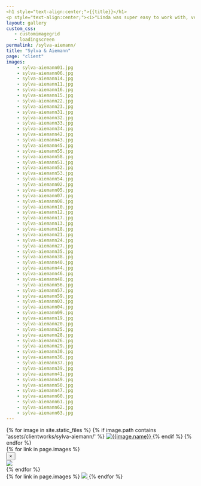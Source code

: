 ```yaml
---
<h1 style="text-align:center;">{{title}}</h1>
<p style="text-align:center;"><i>"Linda was super easy to work with, very easy going, taking in mind all of the ideas that my husband and I were interested in. The photos came out even better than the inspiration pictures we showed her! Would definitely recommend to friends and family!"</br>- Sylva M. (Bride)</i></p>
layout: gallery
custom_css:
   - customimagegrid
   - loadingscreen
permalink: /sylva-aiemann/
title: "Sylva & Aiemann"
page: "client"
images: 
    - sylva-aiemann01.jpg
    - sylva-aiemann06.jpg
    - sylva-aiemann14.jpg
    - sylva-aiemann11.jpg
    - sylva-aiemann16.jpg
    - sylva-aiemann15.jpg
    - sylva-aiemann22.jpg
    - sylva-aiemann23.jpg
    - sylva-aiemann31.jpg
    - sylva-aiemann32.jpg
    - sylva-aiemann33.jpg
    - sylva-aiemann34.jpg
    - sylva-aiemann42.jpg
    - sylva-aiemann43.jpg
    - sylva-aiemann45.jpg
    - sylva-aiemann55.jpg
    - sylva-aiemann58.jpg
    - sylva-aiemann51.jpg
    - sylva-aiemann52.jpg
    - sylva-aiemann53.jpg
    - sylva-aiemann54.jpg
    - sylva-aiemann02.jpg
    - sylva-aiemann05.jpg
    - sylva-aiemann07.jpg
    - sylva-aiemann08.jpg
    - sylva-aiemann10.jpg
    - sylva-aiemann12.jpg
    - sylva-aiemann17.jpg
    - sylva-aiemann13.jpg
    - sylva-aiemann18.jpg
    - sylva-aiemann21.jpg
    - sylva-aiemann24.jpg
    - sylva-aiemann27.jpg
    - sylva-aiemann35.jpg
    - sylva-aiemann38.jpg
    - sylva-aiemann40.jpg
    - sylva-aiemann44.jpg
    - sylva-aiemann46.jpg
    - sylva-aiemann48.jpg
    - sylva-aiemann56.jpg
    - sylva-aiemann57.jpg
    - sylva-aiemann59.jpg
    - sylva-aiemann03.jpg
    - sylva-aiemann04.jpg
    - sylva-aiemann09.jpg
    - sylva-aiemann19.jpg
    - sylva-aiemann20.jpg
    - sylva-aiemann25.jpg
    - sylva-aiemann28.jpg
    - sylva-aiemann26.jpg
    - sylva-aiemann29.jpg
    - sylva-aiemann30.jpg
    - sylva-aiemann36.jpg
    - sylva-aiemann37.jpg
    - sylva-aiemann39.jpg
    - sylva-aiemann41.jpg
    - sylva-aiemann49.jpg
    - sylva-aiemann50.jpg
    - sylva-aiemann47.jpg
    - sylva-aiemann60.jpg
    - sylva-aiemann61.jpg
    - sylva-aiemann62.jpg
    - sylva-aiemann63.jpg
---
```

<section class="mobile-photos">
{% for image in site.static_files %}
	{% if image.path contains 'assets/clientworks/sylva-aiemann/' %}
	 <a href="#index{{forloop.index}}" data-toggle="modal" data-target="#index{{forloop.index}}" class="mobile-photos mobile-noclick">
		<img src="{{image.path}}" alt="{{image.name}}" id="index{{forloop.index}}"/>
	</a>
	{% endif %}
{% endfor %}
</section>
<section id="modal">
	{% for link in page.images %}
    <div class="modal fade" tabindex="-1" role="dialog" id="index{{forloop.index}}">
        <div class="modal-dialog modal-lg">
        <div class="modal-content">
            <div class="modal-header">
                <button type="button" class="close" data-dismiss="modal" aria-label="Close"><span aria-hidden="true">&times;</span></button>
            </div>
           <img src="/assets/clientworks{{ page.permalink }}{{ link }}" id="{{image.path}}"/>
        </div><!-- /.modal-content -->
        </div><!-- /.modal-dialog -->
    </div><!-- /.modal -->
	{% endfor %}
</section>
<section id="photos" class="photos">
{% for link in page.images %}
	 <a href="#index{{forloop.index}}" data-toggle="modal" data-target="#index{{forloop.index}}" class="mobile-noclick">
		<img src="/assets/clientworks{{ page.permalink }}{{ link }}" id="index{{forloop.index}}"/>
	</a>
{% endfor %}
</section>